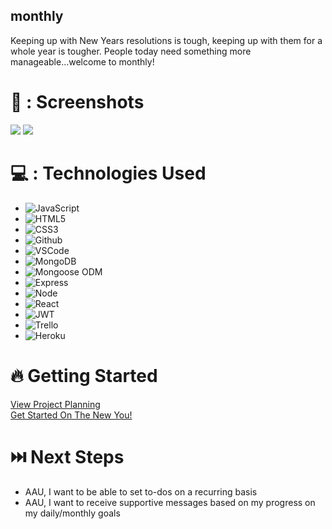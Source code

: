 ## monthly

Keeping up with New Years resolutions is tough, keeping up with them for a whole year is tougher.
People today need something more manageable...welcome to monthly!

# 📸 : Screenshots

<img src="https://i.imgur.com/QL81vmU.png">
<img src="https://i.imgur.com/MPsDRIy.png">

# 💻 : Technologies Used

- ![JavaScript](https://img.shields.io/badge/-JavaScript-05122A?style=flat&logo=javascript)
- ![HTML5](https://img.shields.io/badge/-HTML5-05122A?style=flat&logo=html5)
- ![CSS3](https://img.shields.io/badge/-CSS-05122A?style=flat&logo=css3)
- ![Github](https://img.shields.io/badge/-GitHub-05122A?style=flat&logo=github)
- ![VSCode](https://img.shields.io/badge/-VS_Code-05122A?style=flat&logo=visualstudio)
- ![MongoDB](https://img.shields.io/badge/-MongoDB-05122A?style=flat&logo=mongodb)
- ![Mongoose ODM](https://img.shields.io/badge/-Mongoose_ODM-05122A?style=flat&logo=mongodb)
- ![Express](https://img.shields.io/badge/-Express-05122A?style=flat&logo=express)
- ![Node](https://img.shields.io/badge/-Node.js-05122A?style=flat&logo=node.js)
- ![React](https://img.shields.io/badge/-React-05122A?style=flat&logo=react)
- ![JWT](https://img.shields.io/badge/-JSON_Web_Tokens-05122A?style=flat&logo=jsonwebtokens)
- ![Trello](https://img.shields.io/badge/-Trello-05122A?style=flat&logo=trello)
- ![Heroku](https://img.shields.io/badge/-Heroku-05122A?style=flat&logo=heroku)

# 🔥 Getting Started

[View Project Planning](https://trello.com/b/nspkuSg5/monthly-nicodrose-project-4) <br>
[Get Started On The New You!](https://monthly-c36110b95c6d.herokuapp.com/)

# ⏭️ Next Steps

- AAU, I want to be able to set to-dos on a recurring basis
- AAU, I want to receive supportive messages based on my progress on my daily/monthly goals